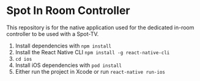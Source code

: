 # Spot In Room Controller

This repository is for the native application used for the dedicated in-room
controller to be used with a Spot-TV.

1. Install dependencies with `npm install`
1. Install the React Native CLI `npm install -g react-native-cli`
1. `cd ios`
1. Install iOS dependencies with `pod install`
1. Either run the project in Xcode or run `react-native run-ios`
